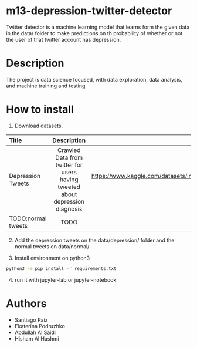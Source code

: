 # m13-depression-twitter-detector

Twitter detector is a machine learning model that learns form the given data in the data/ folder to make predictions on th probability of whether or not the user of that twitter account has depression.

# Description
The project is data science focused, with data exploration, data analysis, and machine training and testing 

# How to install

1. Download datasets. 

| Title      | Description | Link     |
| :---        |    :----:   |          ---: |
| Depression Tweets      | Crawled Data from twitter for users having tweeted about depression diagnosis       | https://www.kaggle.com/datasets/imen12/depression-tweets   |
| TODO:normal tweets   | TODO        | TODO      |

2. Add the depression tweets on the data/depression/ folder and the normal tweets on data/normal/

3. Install environment on python3
```bash
python3 -m pip install -r requirements.txt
```

4. run it with jupyter-lab or jupyter-notebook

# Authors
* Santiago Paiz
* Ekaterina Podruzhko
* Abdullah Al Saidi
* Hisham Al Hashmi

